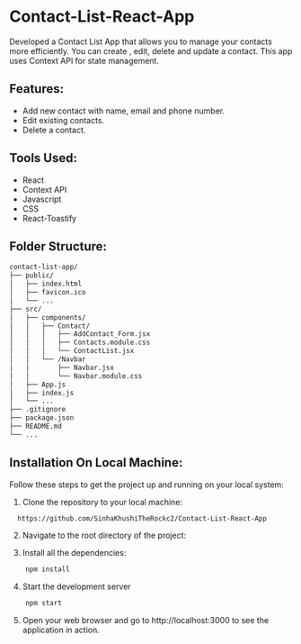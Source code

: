 # Contact-List-React-App
Developed a Contact List App that allows you to manage your contacts more efficiently. You can create , edit, delete and update a contact. This app uses Context API for state management.

## Features:
* Add new contact with name, email and phone number.
* Edit existing contacts.
* Delete a contact.

## Tools Used:
* React
* Context API
* Javascript
* CSS
* React-Toastify

## Folder Structure:
```bash
contact-list-app/
├── public/
│   ├── index.html
│   ├── favicon.ico
│   └── ...
├── src/
│   ├── components/
│   │   ├── Contact/
│   │   │   ├── AddContact_Form.jsx
│   │   │   ├── Contacts.module.css
│   │   │   └── ContactList.jsx
│   │   └── /Navbar
│   │       ├── Navbar.jsx
│   │       └── Navbar.module.css
│   ├── App.js
│   ├── index.js
│   └── ...
├── .gitignore
├── package.json
├── README.md
└── ...
```

## Installation On Local Machine:
Follow these steps to get the project up and running on your local system:

1. Clone the repository to your local machine:
```bash
  https://github.com/SinhaKhushiTheRockc2/Contact-List-React-App
```
2. Navigate to the root directory of the project:

3. Install all the dependencies:
```bash
    npm install
```
4. Start the development server
```bash 
    npm start
```
5. Open your web browser and go to http://localhost:3000 to see the application in action.

